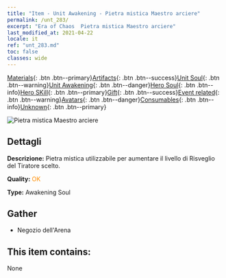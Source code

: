 ```yaml
---
title: "Item - Unit Awakening - Pietra mistica Maestro arciere"
permalink: /unt_283/
excerpt: "Era of Chaos  Pietra mistica Maestro arciere"
last_modified_at: 2021-04-22
locale: it
ref: "unt_283.md"
toc: false
classes: wide
---
```

 [Materials](/ItemsIT/){: .btn .btn--primary}[Artifacts](/ItemsIT/Artifacts/){: .btn .btn--success}[Unit Soul](/ItemsIT/UnitSoul/){: .btn .btn--warning}[Unit Awakening](/ItemsIT/UnitAwakening/){: .btn .btn--danger}[Hero Soul](/ItemsIT/HeroSoul/){: .btn .btn--info}[Hero SKill](/ItemsIT/HeroSkill/){: .btn .btn--primary}[Gift](/ItemsIT/Gift/){: .btn .btn--success}[Event related](/ItemsIT/Events/){: .btn .btn--warning}[Avatars](/ItemsIT/Avatars/){: .btn .btn--danger}[Consumables](/ItemsIT/Consumables/){: .btn .btn--info}[Unknown](/ItemsIT/Unknown/){: .btn .btn--primary}

 ![Pietra mistica Maestro arciere](/images/u/tia_nushou.jpg)

## Dettagli
 **Descrizione:** Pietra mistica utilizzabile per aumentare il livello di Risveglio del Tiratore scelto.

 **Quality:** <span style="color: #FF8C00">OK</span>

 **Type:** Awakening Soul

## Gather

*    Negozio dell'Arena 

## This item contains:

  None

